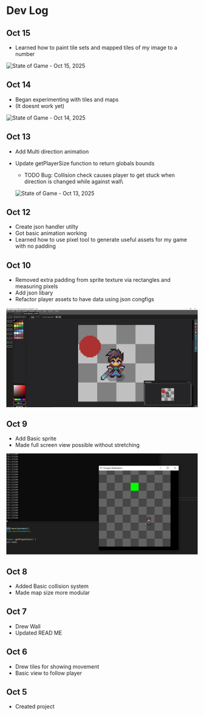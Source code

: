 # Dev Log

## Oct 15
- Learned how to paint tile sets and mapped tiles of my image to a number

![State of Game - Oct 15, 2025](https://i.imgur.com/Zialz25.png)
## Oct 14
- Began experimenting with tiles and maps
- (It doesnt work yet)


![State of Game - Oct 14, 2025](https://i.imgur.com/0JazKBj.gif)
## Oct 13
- Add Multi direction animation
- Update getPlayerSize function to return globals bounds
	- TODO Bug: Collision check causes player to get stuck when direction is changed while against wall\
	
	![State of Game - Oct 13, 2025](https://i.imgur.com/JRWMI3i.gif)
## Oct 12
- Create json handler utilty 
- Got basic animation working
- Learned how to use pixel tool to generate useful assets for my game with no padding

## Oct 10
- Removed extra padding from sprite texture via rectangles and measuring pixels
- Add json libary
- Refactor player assets to have data using json congfigs


![State of Game - Oct 9, 2025](./README%20Resources/Bootleg-Measuring-pixels.JPG)

## Oct 9
- Add Basic sprite
- Made full screen view possible without stretching

![State of Game - Oct 9, 2025](./README%20Resources/StateOfGame-Oct-9-2025.JPG)


## Oct 8
- Added Basic collision system
- Made map size more modular

## Oct 7
- Drew Wall 
- Updated READ ME

## Oct 6
- Drew tiles for showing movement
- Basic view to follow player

## Oct 5
- Created project